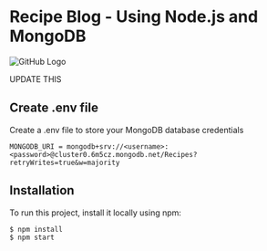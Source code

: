 # Recipe Blog - Using Node.js and MongoDB



![GitHub Logo](https://raddy.co.uk/wp-content/uploads/2021/09/recipe-blog-nodejs-mongoose.jpg)

UPDATE THIS

## Create .env file
Create a .env file to store your MongoDB database credentials

```
MONGODB_URI = mongodb+srv://<username>:<password>@cluster0.6m5cz.mongodb.net/Recipes?retryWrites=true&w=majority
```

## Installation
To run this project, install it locally using npm:

```
$ npm install
$ npm start
```


